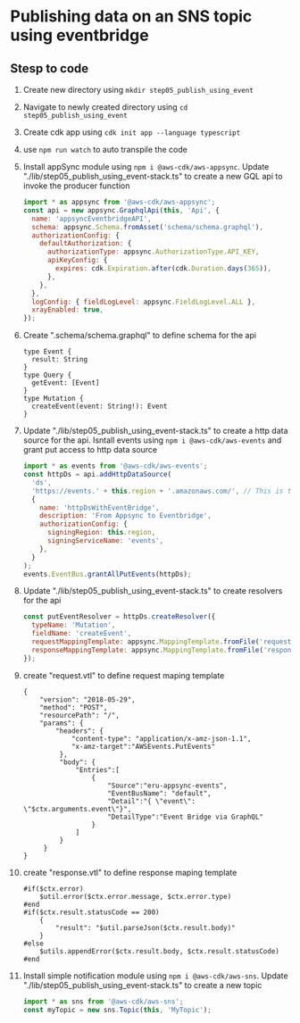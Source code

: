 # Publishing data on an SNS topic using eventbridge

## Stesp to code

1. Create new directory using `mkdir step05_publish_using_event`
2. Navigate to newly created directory using `cd step05_publish_using_event`
3. Create cdk app using `cdk init app --language typescript`
4. use `npm run watch` to auto transpile the code
5. Install appSync module using `npm i @aws-cdk/aws-appsync`. Update "./lib/step05_publish_using_event-stack.ts" to create a new GQL api to invoke the producer function

   ```js
   import * as appsync from '@aws-cdk/aws-appsync';
   const api = new appsync.GraphqlApi(this, 'Api', {
     name: 'appsyncEventbridgeAPI',
     schema: appsync.Schema.fromAsset('schema/schema.graphql'),
     authorizationConfig: {
       defaultAuthorization: {
         authorizationType: appsync.AuthorizationType.API_KEY,
         apiKeyConfig: {
           expires: cdk.Expiration.after(cdk.Duration.days(365)),
         },
       },
     },
     logConfig: { fieldLogLevel: appsync.FieldLogLevel.ALL },
     xrayEnabled: true,
   });
   ```

6. Create ".schema/schema.graphql" to define schema for the api

   ```gql
   type Event {
     result: String
   }
   type Query {
     getEvent: [Event]
   }
   type Mutation {
     createEvent(event: String!): Event
   }
   ```

7. Update "./lib/step05_publish_using_event-stack.ts" to create a http data source for the api. Isntall events using `npm i @aws-cdk/aws-events` and grant put access to http data source

   ```js
   import * as events from '@aws-cdk/aws-events';
   const httpDs = api.addHttpDataSource(
     'ds',
     'https://events.' + this.region + '.amazonaws.com/', // This is the ENDPOINT for eventbridge.
     {
       name: 'httpDsWithEventBridge',
       description: 'From Appsync to Eventbridge',
       authorizationConfig: {
         signingRegion: this.region,
         signingServiceName: 'events',
       },
     }
   );
   events.EventBus.grantAllPutEvents(httpDs);
   ```

8. Update "./lib/step05_publish_using_event-stack.ts" to create resolvers for the api

   ```js
   const putEventResolver = httpDs.createResolver({
     typeName: 'Mutation',
     fieldName: 'createEvent',
     requestMappingTemplate: appsync.MappingTemplate.fromFile('request.vtl'),
     responseMappingTemplate: appsync.MappingTemplate.fromFile('response.vtl'),
   });
   ```

9. create "request.vtl" to define request maping template

   ```vtl
   {
       "version": "2018-05-29",
       "method": "POST",
       "resourcePath": "/",
       "params": {
           "headers": {
               "content-type": "application/x-amz-json-1.1",
               "x-amz-target":"AWSEvents.PutEvents"
            },
            "body": {
                "Entries":[
                    {
                        "Source":"eru-appsync-events",
                        "EventBusName": "default",
                        "Detail":"{ \"event\": \"$ctx.arguments.event\"}",
                        "DetailType":"Event Bridge via GraphQL"
                    }
                ]
            }
        }
   }
   ```

10. create "response.vtl" to define response maping template

    ```vtl
    #if($ctx.error)
        $util.error($ctx.error.message, $ctx.error.type)
    #end
    #if($ctx.result.statusCode == 200)
        {
            "result": "$util.parseJson($ctx.result.body)"
        }
    #else
        $utils.appendError($ctx.result.body, $ctx.result.statusCode)
    #end
    ```

11. Install simple notification module using `npm i @aws-cdk/aws-sns`. Update "./lib/step05_publish_using_event-stack.ts" to create a new topic

    ```js
    import * as sns from '@aws-cdk/aws-sns';
    const myTopic = new sns.Topic(this, 'MyTopic');
    ```
